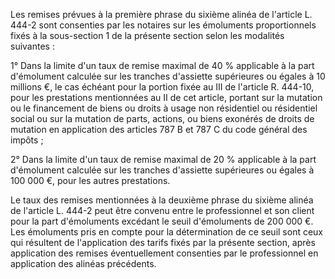 Les remises prévues à la première phrase du sixième alinéa de l'article L. 444-2 sont consenties par les notaires sur les émoluments proportionnels fixés à la sous-section 1 de la présente section selon les modalités suivantes :

1° Dans la limite d'un taux de remise maximal de 40 % applicable à la part d'émolument calculée sur les tranches d'assiette supérieures ou égales à 10 millions €, le cas échéant pour la portion fixée au III de l'article R. 444-10, pour les prestations mentionnées au II de cet article, portant sur la mutation ou le financement de biens ou droits à usage non résidentiel ou résidentiel social ou sur la mutation de parts, actions, ou biens exonérés de droits de mutation en application des articles 787 B et 787 C du code général des impôts ;

2° Dans la limite d'un taux de remise maximal de 20 % applicable à la part d'émolument calculée sur les tranches d'assiette supérieures ou égales à 100 000 €, pour les autres prestations.

Le taux des remises mentionnées à la deuxième phrase du sixième alinéa de l'article L. 444-2 peut être convenu entre le professionnel et son client pour la part d'émoluments excédant le seuil d'émoluments de 200 000 €. Les émoluments pris en compte pour la détermination de ce seuil sont ceux qui résultent de l'application des tarifs fixés par la présente section, après application des remises éventuellement consenties par le professionnel en application des alinéas précédents.

